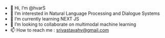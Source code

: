 - 👋 Hi, I’m @hvarS
- 👀 I’m interested in Natural Language Processing and Dialogue Systems
- 🌱 I’m currently learning NEXT JS
- 💞️ I’m looking to collaborate on multimodal machine learning
- 📫 How to reach me : srivastavahv@gmail.com

<!---
hvarS/hvarS is a ✨ special ✨ repository because its `README.md` (this file) appears on your GitHub profile.
You can click the Preview link to take a look at your changes.
--->

